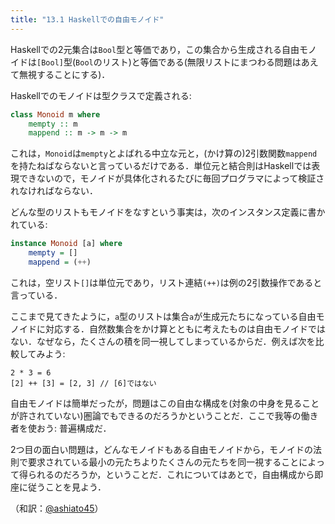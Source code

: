 ```yaml
---
title: "13.1 Haskellでの自由モノイド"
---
```



Haskellでの2元集合は`Bool`型と等価であり，この集合から生成される自由モノイドは`[Bool]`型(`Bool`のリスト)と等価である(無限リストにまつわる問題はあえて無視することにする)．

Haskellでのモノイドは型クラスで定義される:


```haskell
class Monoid m where
    mempty :: m
    mappend :: m -> m -> m
```

これは，`Monoid`は`mempty`とよばれる中立な元と，(かけ算の)2引数関数`mappend`を持たねばならないと言っているだけである．単位元と結合則はHaskellでは表現できないので，モノイドが具体化されるたびに毎回プログラマによって検証されなければならない．

どんな型のリストもモノイドをなすという事実は，次のインスタンス定義に書かれている:
```haskell
instance Monoid [a] where
    mempty = []
    mappend = (++)
```

これは，空リスト`[]`は単位元であり，リスト連結`(++)`は例の2引数操作であると言っている．

ここまで見てきたように，`a`型のリストは集合`a`が生成元たちになっている自由モノイドに対応する．自然数集合をかけ算とともに考えたものは自由モノイドではない．なぜなら，たくさんの積を同一視してしまっているからだ．例えば次を比較してみよう:

```
2 * 3 = 6
[2] ++ [3] = [2, 3] // [6]ではない
```

自由モノイドは簡単だったが，問題はこの自由な構成を(対象の中身を見ることが許されていない)圏論でもできるのだろうかということだ．ここで我等の働き者を使おう: 普遍構成だ．

2つ目の面白い問題は，どんなモノイドもある自由モノイドから，モノイドの法則で要求されている最小の元たちよりたくさんの元たちを同一視することによって得られるのだろうか，ということだ．これについてはあとで，自由構成から即座に従うことを見よう．


（和訳：[@ashiato45](https://twitter.com/ashiato45)）

